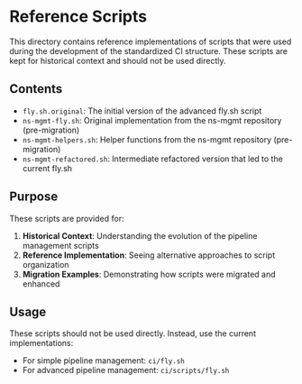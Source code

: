 # Reference Scripts

This directory contains reference implementations of scripts that were used during the development of the standardized CI structure. These scripts are kept for historical context and should not be used directly.

## Contents

- `fly.sh.original`: The initial version of the advanced fly.sh script
- `ns-mgmt-fly.sh`: Original implementation from the ns-mgmt repository (pre-migration)
- `ns-mgmt-helpers.sh`: Helper functions from the ns-mgmt repository (pre-migration)
- `ns-mgmt-refactored.sh`: Intermediate refactored version that led to the current fly.sh

## Purpose

These scripts are provided for:

1. **Historical Context**: Understanding the evolution of the pipeline management scripts
2. **Reference Implementation**: Seeing alternative approaches to script organization
3. **Migration Examples**: Demonstrating how scripts were migrated and enhanced

## Usage

These scripts should not be used directly. Instead, use the current implementations:

- For simple pipeline management: `ci/fly.sh`
- For advanced pipeline management: `ci/scripts/fly.sh`
